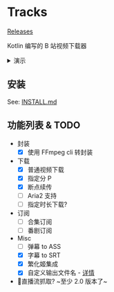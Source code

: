 # Tracks

[Releases](https://github.com/Colerar/Tracks/releases)

Kotlin 编写的 B 站视频下载器

<details>
<summary>演示</summary>

https://user-images.githubusercontent.com/62297254/154002139-1ac70e9f-0d05-4e9e-bd52-41460a676656.mp4

![video-info](https://user-images.githubusercontent.com/62297254/154002674-83fb713f-0e26-4527-af5d-452e47eb7a5e.jpg)

</details>

## 安装

See: [INSTALL.md](docs/_INSTALL.md)

## 功能列表 & TODO

- 封装
  - [X] 使用 FFmpeg cli 转封装
- 下载
  - [X] 普通视频下载
  - [X] 指定分 P
  - [X] 断点续传
  - [ ] Aria2 支持
  - [ ] 指定时长下载?
- 订阅
  - [ ] 合集订阅  
  - [ ] 番剧订阅
- Misc
  - [ ] 弹幕 to ASS
  - [X] 字幕 to SRT
  - [X] 繁化姬集成
  - [X] 自定义输出文件名 - [详情](docs/custom-output.md)
- 🤔直播流抓取? ~至少 2.0 版本了~
